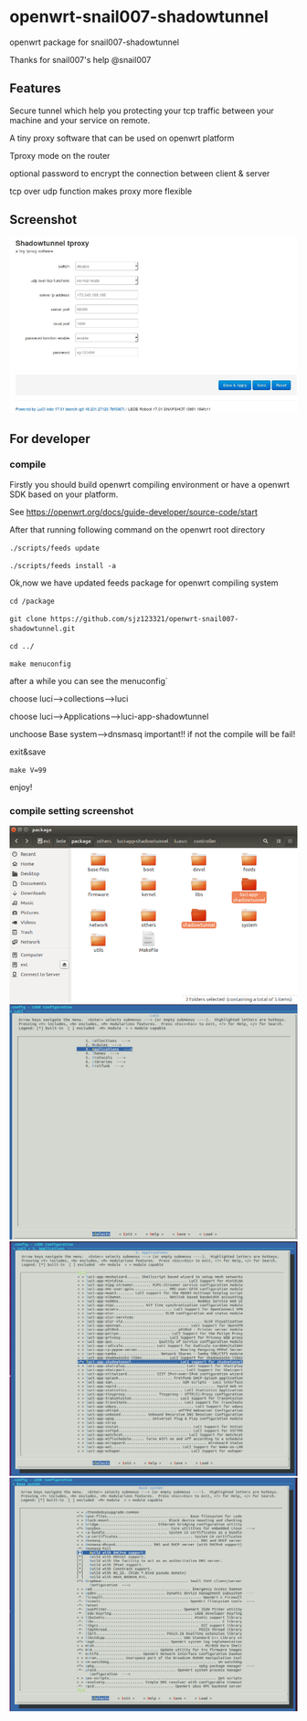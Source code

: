 # openwrt-snail007-shadowtunnel

openwrt package for snail007-shadowtunnel

Thanks for snail007's help @snail007

## Features

Secure tunnel which help you protecting your tcp traffic between your machine and your service on remote.

A tiny proxy software that can be used on openwrt platform

Tproxy mode on the router

optional password to encrypt the connection between client & server

tcp over udp function makes proxy more flexible

## Screenshot
![1.1](/pic/main_en.jpg)

## For developer

### compile

Firstly you should build openwrt compiling environment or have a openwrt SDK based on your platform.

See https://openwrt.org/docs/guide-developer/source-code/start 

After that running following command on the openwrt root directory

`./scripts/feeds update`

`./scripts/feeds install -a`

Ok,now we have updated feeds package for openwrt compiling system

`cd /package`

`git clone https://github.com/sjz123321/openwrt-snail007-shadowtunnel.git`

`cd ../`

`make menuconfig`

after a while you can see the menuconfig`

choose luci-->collections-->luci

choose luci-->Applications-->luci-app-shadowtunnel

unchoose Base system-->dnsmasq important!! if not the compile will be fail!

exit&save

`make V=99`

enjoy!

### compile setting screenshot
![1.2](/pic/after_git.png) 
![1.3](/pic/luci_app.png) 
![1.4](/pic/luci_app_in.png) 
![1.5](/pic/dnsmasq.png) 
